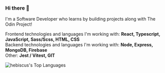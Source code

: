 ### Hi there 👋

I'm a Software Developer who learns by building projects along with The Odin Project!

Frontend technologies and languages I'm working with: **React, Typescript, JavaScript, Sass/Scss, HTML, CSS** <br>
Backend technologies and languages I'm working with: **Node, Express, MongoDB, Firebase** <br>
Other: **Jest / Vitest, GIT**

![hebiscus's Top Languages](https://github-readme-stats.vercel.app/api/top-langs/?username=hebiscus&theme=default&show_icons=true&hide_border=false&layout=compact)
